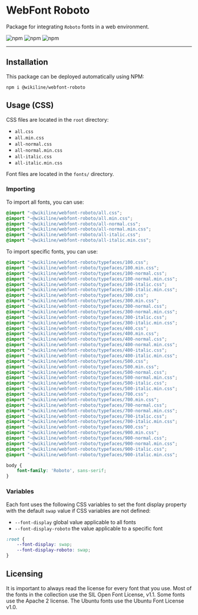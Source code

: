 # WebFont Roboto

Package for integrating `Roboto` fonts in a web environment.

![npm](https://img.shields.io/npm/v/@wikiline/webfont-roboto?style=for-the-badge)
![npm](https://img.shields.io/npm/dm/@wikiline/webfont-roboto?style=for-the-badge)
![npm](https://img.shields.io/npm/dt/@wikiline/webfont-roboto?style=for-the-badge)
___

## Installation

This package can be deployed automatically using NPM:

```
npm i @wikiline/webfont-roboto
 ```

## Usage (CSS)

CSS files are located in the `root` directory:

* `all.css`
* `all.min.css`
* `all-normal.css`
* `all-normal.min.css`
* `all-italic.css`
* `all-italic.min.css`

Font files are located in the `fonts/` directory.

### Importing

To import all fonts, you can use:

```css
@import "~@wikiline/webfont-roboto/all.css";
@import "~@wikiline/webfont-roboto/all.min.css";
@import "~@wikiline/webfont-roboto/all-normal.css";
@import "~@wikiline/webfont-roboto/all-normal.min.css";
@import "~@wikiline/webfont-roboto/all-italic.css";
@import "~@wikiline/webfont-roboto/all-italic.min.css";
```

To import specific fonts, you can use:

```css
@import "~@wikiline/webfont-roboto/typefaces/100.css";
@import "~@wikiline/webfont-roboto/typefaces/100.min.css";
@import "~@wikiline/webfont-roboto/typefaces/100-normal.css";
@import "~@wikiline/webfont-roboto/typefaces/100-normal.min.css";
@import "~@wikiline/webfont-roboto/typefaces/100-italic.css";
@import "~@wikiline/webfont-roboto/typefaces/100-italic.min.css";
@import "~@wikiline/webfont-roboto/typefaces/300.css";
@import "~@wikiline/webfont-roboto/typefaces/300.min.css";
@import "~@wikiline/webfont-roboto/typefaces/300-normal.css";
@import "~@wikiline/webfont-roboto/typefaces/300-normal.min.css";
@import "~@wikiline/webfont-roboto/typefaces/300-italic.css";
@import "~@wikiline/webfont-roboto/typefaces/300-italic.min.css";
@import "~@wikiline/webfont-roboto/typefaces/400.css";
@import "~@wikiline/webfont-roboto/typefaces/400.min.css";
@import "~@wikiline/webfont-roboto/typefaces/400-normal.css";
@import "~@wikiline/webfont-roboto/typefaces/400-normal.min.css";
@import "~@wikiline/webfont-roboto/typefaces/400-italic.css";
@import "~@wikiline/webfont-roboto/typefaces/400-italic.min.css";
@import "~@wikiline/webfont-roboto/typefaces/500.css";
@import "~@wikiline/webfont-roboto/typefaces/500.min.css";
@import "~@wikiline/webfont-roboto/typefaces/500-normal.css";
@import "~@wikiline/webfont-roboto/typefaces/500-normal.min.css";
@import "~@wikiline/webfont-roboto/typefaces/500-italic.css";
@import "~@wikiline/webfont-roboto/typefaces/500-italic.min.css";
@import "~@wikiline/webfont-roboto/typefaces/700.css";
@import "~@wikiline/webfont-roboto/typefaces/700.min.css";
@import "~@wikiline/webfont-roboto/typefaces/700-normal.css";
@import "~@wikiline/webfont-roboto/typefaces/700-normal.min.css";
@import "~@wikiline/webfont-roboto/typefaces/700-italic.css";
@import "~@wikiline/webfont-roboto/typefaces/700-italic.min.css";
@import "~@wikiline/webfont-roboto/typefaces/900.css";
@import "~@wikiline/webfont-roboto/typefaces/900.min.css";
@import "~@wikiline/webfont-roboto/typefaces/900-normal.css";
@import "~@wikiline/webfont-roboto/typefaces/900-normal.min.css";
@import "~@wikiline/webfont-roboto/typefaces/900-italic.css";
@import "~@wikiline/webfont-roboto/typefaces/900-italic.min.css";
```

```css
body {
    font-family: 'Roboto', sans-serif;
}
```

### Variables

Each font uses the following CSS variables to set the font display property with the default `swap` value if CSS
variables are not defined:

* `--font-display` global value applicable to all fonts
* `--font-display-roboto` the value applicable to a specific font

```css
:root {
    --font-display: swap;
    --font-display-roboto: swap;
}
```

## Licensing

It is important to always read the license for every font that you use. Most of the fonts in the collection use the SIL
Open Font License, v1.1. Some fonts use the Apache 2 license. The Ubuntu fonts use the Ubuntu Font License v1.0.
